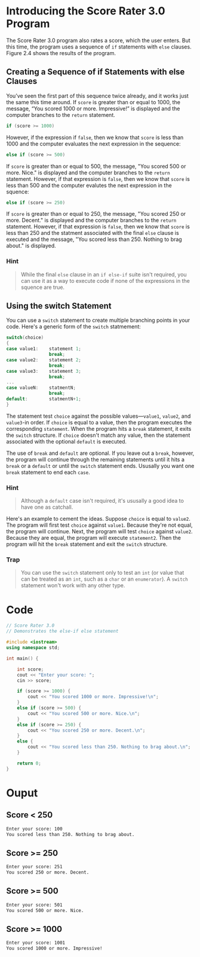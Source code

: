 # Introducing the Score Rater 3.0 Program

The Score Rater 3.0 program also rates a score, which the user enters. But this time, the program uses a sequence of `if` statements with `else` clauses. Figure 2.4 shows the results of the program.

## Creating a Sequence of if Statements with else Clauses

You’ve seen the first part of this sequence twice already, and it works just the same this time around. If `score` is greater than or equal to 1000, the message, “You scored 1000 or more. Impressive!” is displayed and the computer branches to the `return` statement.

```cpp
if (score >= 1000)
```

However, if the expression if `false`, then we know that `score` is less than 1000 and the computer evaluates the next expression in the sequence:

```cpp
else if (score >= 500)
```

If `score` is greater than or equal to 500, the message, "You scored 500 or more. Nice." is displayed and the computer branches to the `return` statement. However, if that expression is `false`, then we know that `score` is less than 500 and the computer evalutes the next expression in the squence:

```cpp
else if (score >= 250)
```

If `score` is greater than or equal to 250, the message, "You scored 250 or more. Decent." is displayed and the computer branches to the `return` statement. However, if that expression is `false`, then we know that `score` is less than 250 and the statment associated with the final `else` clause is executed and the message, "You scored less than 250. Nothing to brag about." is displayed.

### Hint 
> While the final `else` clause in an `if else-if` suite isn't required, you can use it as a way to execute code if none of the expressions in the squence are true.

## Using the switch Statement

You can use a `switch` statement to create multiple branching points in your code. Here's a generic form of the `switch` statmement:

```cpp
switch(choice)
{
case value1:    statement 1;
                break;
case value2:    statement 2;
                break;
case value3:    statement 3;
                break;
...
case valueN:    statmentN;
                break;
default:        statmentN+1;
}
```

The statement test `choice` against the possible values—`value1`, `value2`, and `value3`-in order. If `choice` is equal to a value, then the program executes the corresponding `statement`. When the program hits a `break` statement, it exits the `switch` structure. If `choice` doesn't match any value, then the statement associated with the optional `default` is executed.

The use of `break` and `default` are optional. If you leave out a `break`, however, the program will continue through the remaining statements until it hits a `break` or a `default` or until the `switch` statement ends. Ususally you want one `break` statement to end each `case`.

### Hint
> Although a `default` case isn't required, it's ususally a good idea to have one as catchall.

Here's an example to cement the ideas. Suppose `choice` is equal to `value2`. The program will first test `choice` against `value1`. Because they're not equal, the program will continue. Next, the program will test `choice` against `value2`. Because they are equal, the program will execute `statement2`. Then the program will hit the `break` statement and exit the `switch` structure.

### Trap
> You can use the `switch` statement only to test an `int` (or value that can be treated as an `int`, such as a `char` or an `enumerator`). A `switch` statement won't work with any other type.

# Code
```cpp
// Score Rater 3.0
// Demonstrates the else-if else statement

#include <iostream>
using namespace std;

int main() {

	int score;
	cout << "Enter your score: ";
	cin >> score;

	if (score >= 1000) {
		cout << "You scored 1000 or more. Impressive!\n";
	}
	else if (score >= 500) {
		cout << "You scored 500 or more. Nice.\n";
	}
	else if (score >= 250) {
		cout << "You scored 250 or more. Decent.\n";
	}
	else {
		cout << "You scored less than 250. Nothing to brag about.\n";
	}

	return 0;
}
```

# Ouput

## Score < 250
```txt
Enter your score: 100
You scored less than 250. Nothing to brag about.
```

## Score >= 250
```txt
Enter your score: 251
You scored 250 or more. Decent.
```

## Score >= 500
```txt
Enter your score: 501
You scored 500 or more. Nice.
```

## Score >= 1000
```txt
Enter your score: 1001
You scored 1000 or more. Impressive!
```

